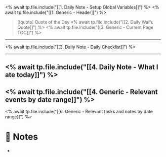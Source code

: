 <% await tp.file.include("[[1. Daily Note - Setup Global Variables]]") %>
<% await tp.file.include("[[1. Generic - Header]]") %>

> [!quote] Quote of the Day
> <% await tp.file.include("[[2. Daily Waifu Quote]]") %>
<% await tp.file.include("[[3. Generic - Current Page TOC]]") %>

---

<% await tp.file.include("[[3. Daily Note - Daily Checklist]]") %>

---
<% await tp.file.include("[[4. Daily Note - What I ate today]]") %>
---
<% await tp.file.include("[[4. Generic - Relevant events by date range]]") %>
---
<% await tp.file.include("[[6. Generic - Relevant tasks and notes by date range]]") %>
# 📝 Notes
* 